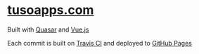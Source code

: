 # [tusoapps.com](https://www.tusoapps.com)

Built with [Quasar](http://quasar-framework.org/) and [Vue.js](https://vuejs.org/)

Each commit is built on [Travis CI](https://travis-ci.org/stephentuso/tusoapps.com) and deployed to [GitHub Pages](https://github.com/stephentuso/tusoapps.com/tree/gh-pages)
